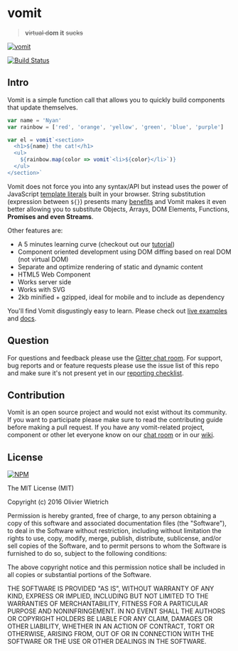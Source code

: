 # vomit
 > **v**~~irtual d~~**om it** ~~sucks~~

[![vomit](http://static.tumblr.com/67e9d19760f9ab511ea7142b267a0840/etrtigr/zohmqv4pn/tumblr_static_unicornpuke.jpg)](http://requirebin.com/?gist=df0d460eb9506d5e8a17b3f33141b30b)

[![Build Status](https://travis-ci.com/bredele/vomit.svg?token=Y4CxXGeQJuzFDfs59QPR&branch=master)](https://travis-ci.com/bredele/vomit)

## Intro

Vomit is a simple function call that allows you to quickly build components that update themselves.

```js
var name = 'Nyan'
var rainbow = ['red', 'orange', 'yellow', 'green', 'blue', 'purple']

var el = vomit`<section>
  <h1>${name} the cat!</h1>
  <ul>
    ${rainbow.map(color => vomit`<li>${color}</li>`)}
  </ul>
</section>`
```

Vomit does not force you into any syntax/API but instead uses the power of JavaScript [template literals](https://developers.google.com/web/updates/2015/01/ES6-Template-Strings) built in your browser. String substitution (expression between `${}`) presents many [benefits](https://developers.google.com/web/updates/2015/01/ES6-Template-Strings) and Vomit makes it even better allowing you to substitute Objects, Arrays, DOM Elements, Functions, **Promises and even Streams**.

Other features are:
- A 5 minutes learning curve (checkout out our [tutorial]())
- Component oriented development using DOM diffing based on real DOM (not virtual DOM)
- Separate and optimize rendering of static and dynamic content
- HTML5 Web Component
- Works server side
- Works with SVG
- 2kb minified + gzipped, ideal for mobile and to include as dependency

You'll find Vomit disgustingly easy to learn. Please check out [live examples]() and [docs]().

## Question

For questions and feedback please use the [Gitter chat room](). For support, bug reports and or feature requests please use the issue list of this repo and make sure it's not present yet in our [reporting checklist]().

## Contribution

Vomit is an open source project and would not exist without its community. If you want to participate please make sure to read the contributing guide before making a pull request. If you have any vomit-related project, component or other let everyone know on our [chat room]() or in our [wiki]().

## License

[![NPM](https://nodei.co/npm/vomit.png)](https://nodei.co/npm/vomit/)

The MIT License (MIT)

Copyright (c) 2016 Olivier Wietrich

Permission is hereby granted, free of charge, to any person obtaining a copy
of this software and associated documentation files (the "Software"), to deal
in the Software without restriction, including without limitation the rights
to use, copy, modify, merge, publish, distribute, sublicense, and/or sell
copies of the Software, and to permit persons to whom the Software is
furnished to do so, subject to the following conditions:

The above copyright notice and this permission notice shall be included in all
copies or substantial portions of the Software.

THE SOFTWARE IS PROVIDED "AS IS", WITHOUT WARRANTY OF ANY KIND, EXPRESS OR
IMPLIED, INCLUDING BUT NOT LIMITED TO THE WARRANTIES OF MERCHANTABILITY,
FITNESS FOR A PARTICULAR PURPOSE AND NONINFRINGEMENT. IN NO EVENT SHALL THE
AUTHORS OR COPYRIGHT HOLDERS BE LIABLE FOR ANY CLAIM, DAMAGES OR OTHER
LIABILITY, WHETHER IN AN ACTION OF CONTRACT, TORT OR OTHERWISE, ARISING FROM,
OUT OF OR IN CONNECTION WITH THE SOFTWARE OR THE USE OR OTHER DEALINGS IN THE
SOFTWARE.
